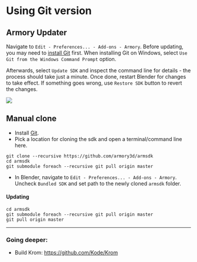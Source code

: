 # Using Git version

## Armory Updater

Navigate to `Edit - Preferences... - Add-ons - Armory`. Before updating, you may need to [install Git](https://git-scm.com/) first. When installing Git on Windows, select `Use Git from the Windows Command Prompt` option.

Afterwards, select `Update SDK` and inspect the command line for details - the process should take just a minute. Once done, restart Blender for changes to take effect. If something goes wrong, use `Restore SDK` button to revert the changes.

![](https://github.com/armory3d/armory_wiki_images/raw/master/dev/gitversion/0.jpg)

## Manual clone

- Install [Git](https://git-scm.com/download/win).
- Pick a location for cloning the sdk and open a terminal/command line here.

```
git clone --recursive https://github.com/armory3d/armsdk
cd armsdk
git submodule foreach --recursive git pull origin master
```

- In Blender, navigate to `Edit - Preferences... - Add-ons - Armory`. Uncheck `Bundled SDK` and set path to the newly cloned `armsdk` folder.

#### Updating

```
cd armsdk
git submodule foreach --recursive git pull origin master
git pull origin master
```

---

### Going deeper:

- Build Krom: https://github.com/Kode/Krom
